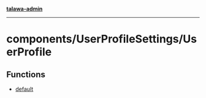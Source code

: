 [**talawa-admin**](../../../README.md)

***

# components/UserProfileSettings/UserProfile

## Functions

- [default](functions/default.md)
